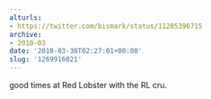 ```yaml
---
alturls:
- https://twitter.com/bismark/status/11285396715
archive:
- 2010-03
date: '2010-03-30T02:27:01+00:00'
slug: '1269916021'
---
```


good times at Red Lobster with the RL cru.

